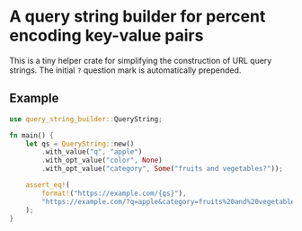 # A query string builder for percent encoding key-value pairs

This is a tiny helper crate for simplifying the construction of URL query strings.
The initial `?` question mark is automatically prepended.

## Example

```rust
use query_string_builder::QueryString;

fn main() {
    let qs = QueryString::new()
        .with_value("q", "apple")
        .with_opt_value("color", None)
        .with_opt_value("category", Some("fruits and vegetables?"));

    assert_eq!(
        format!("https://example.com/{qs}"),
        "https://example.com/?q=apple&category=fruits%20and%20vegetables?"
    );
}
```
